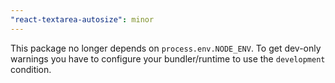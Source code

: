 ```yaml
---
"react-textarea-autosize": minor
---
```


This package no longer depends on `process.env.NODE_ENV`. To get dev-only warnings you have to configure your bundler/runtime to use the `development` condition.
